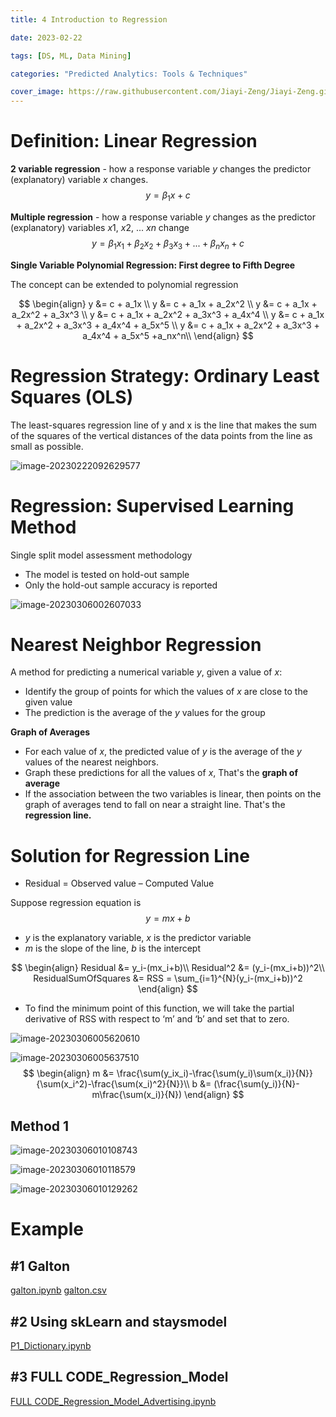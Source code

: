 ```yaml
---
title: 4 Introduction to Regression

date: 2023-02-22

tags: [DS, ML, Data Mining]

categories: "Predicted Analytics: Tools & Techniques"

cover_image: https://raw.githubusercontent.com/Jiayi-Zeng/Jiayi-Zeng.github.io/pic/img/20230223%20(3).png
---
```


# **Definition: Linear Regression**

**2 variable regression** - how a response variable $y$ changes the predictor (explanatory) variable $x$ changes.
$$
y = \beta_1x + c
$$

**Multiple regression** - how a response variable $y$ changes as the predictor (explanatory) variables $x1$, $x2$, ... $xn$ change
$$
y = \beta_1x_1+\beta_2x_2+\beta_3x_3+...+\beta_nx_n+c
$$

**Single Variable Polynomial Regression: First degree to Fifth Degree**

The concept can be extended to polynomial regression

$$
\begin{align}
y &= c + a_1x \\
y &= c + a_1x + a_2x^2 \\
y &= c + a_1x + a_2x^2 + a_3x^3 \\
y &= c + a_1x + a_2x^2 + a_3x^3 + a_4x^4 \\
y &= c + a_1x + a_2x^2 + a_3x^3 + a_4x^4 + a_5x^5 \\
y &= c + a_1x + a_2x^2 + a_3x^3 + a_4x^4 + a_5x^5 +a_nx^n\\
\end{align}
$$

# **Regression Strategy: Ordinary Least Squares (OLS)**

The least-squares regression line of y and x is the 
line that makes the sum of the squares of the vertical 
distances of the data points from the line as small as 
possible.

![image-20230222092629577](https://raw.githubusercontent.com/Jiayi-Zeng/Jiayi-Zeng.github.io/pic/img/image-20230222092629577.png)

# Regression: Supervised Learning Method

Single split model assessment methodology

* The model is tested on hold-out sample
* Only the hold-out sample accuracy is reported

![image-20230306002607033](https://raw.githubusercontent.com/Jiayi-Zeng/Jiayi-Zeng.github.io/pic/img/image-20230306002607033.png)

# **Nearest Neighbor Regression**

A method for predicting a numerical variable $y$, given a value of $x$:

* Identify the group of points for which the values of $x$ are close to the given value
* The prediction is the average of the $y$ values for the group

**Graph of Averages**

* For each value of $x$, the predicted value of $y$ is the average of the $y$ values of the nearest neighbors.
* Graph these predictions for all the values of $x$, That's the **graph of average**
* If the association between the two variables is linear, then points on the graph of averages tend to fall on near a straight line. That's the **regression line.**

# Solution for Regression Line

* Residual = Observed value – Computed Value

Suppose regression equation is
$$
y = mx+b
$$

* $y$ is the explanatory variable, $x$ is the predictor variable
* $m$ is the slope of the line, $b$ is the intercept

$$
\begin{align}
Residual &= y_i-(mx_i+b)\\
Residual^2 &= (y_i-(mx_i+b))^2\\
ResidualSumOfSquares &= RSS = \sum_{i=1}^{N}(y_i-(mx_i+b))^2
\end{align}
$$

* To find the minimum point of this function, we will take the partial derivative of RSS with respect to ‘m’ and ‘b’ and set that to zero.

![image-20230306005620610](https://raw.githubusercontent.com/Jiayi-Zeng/Jiayi-Zeng.github.io/pic/img/image-20230306005620610.png)

![image-20230306005637510](https://raw.githubusercontent.com/Jiayi-Zeng/Jiayi-Zeng.github.io/pic/img/image-20230306005637510.png)
$$
\begin{align}
m &= \frac{\sum(y_ix_i)-\frac{\sum(y_i)\sum(x_i)}{N}}{\sum(x_i^2)-\frac{\sum(x_i)^2}{N}}\\
b &= (\frac{\sum(y_i)}{N}-m\frac{\sum(x_i)}{N})
\end{align}
$$

## Method 1

![image-20230306010108743](https://raw.githubusercontent.com/Jiayi-Zeng/Jiayi-Zeng.github.io/pic/img/image-20230306010108743.png)

![image-20230306010118579](https://raw.githubusercontent.com/Jiayi-Zeng/Jiayi-Zeng.github.io/pic/img/image-20230306010118579.png)

![image-20230306010129262](https://raw.githubusercontent.com/Jiayi-Zeng/Jiayi-Zeng.github.io/pic/img/image-20230306010129262.png)

# Example

## #1 Galton

[galton.ipynb](https://colab.research.google.com/drive/1EsqPlpKab6Ko7YXQzjLxe0kVI88L3341)  [galton.csv](https://drive.google.com/file/d/1R3n46DKTH_jXpkUaE_D0jOQ1mzblXTEk/view?usp=sharing)

## #2 Using skLearn and staysmodel

[P1_Dictionary.ipynb](https://colab.research.google.com/drive/1rfAxSYwvt0VAW7Z6oDrpfGb5j9TP-yZs)

## #3 FULL CODE_Regression_Model

[FULL CODE_Regression_Model_Advertising.ipynb](https://colab.research.google.com/drive/1fLiSvyb-y4cQR8MFPMc7ZytbgOTjRBr7)
